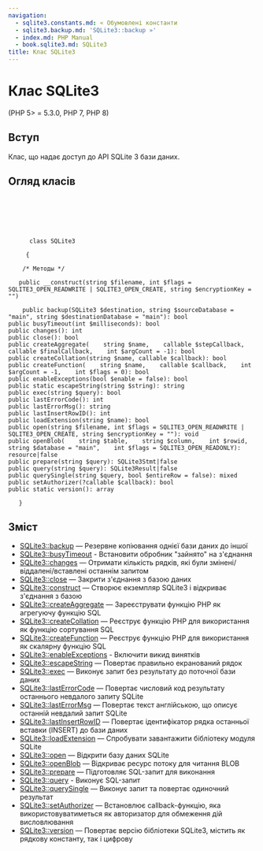 ```yaml
---
navigation:
  - sqlite3.constants.md: « Обумовлені константи
  - sqlite3.backup.md: 'SQLite3::backup »'
  - index.md: PHP Manual
  - book.sqlite3.md: SQLite3
title: Клас SQLite3
---
```

# Клас SQLite3

(PHP 5> = 5.3.0, PHP 7, PHP 8)

## Вступ

Клас, що надає доступ до API SQLite 3 бази даних.

## Огляд класів

```classsynopsis

     
    

    
     
      class SQLite3
     
     {

    /* Методы */
    
   public __construct(string $filename, int $flags = SQLITE3_OPEN_READWRITE | SQLITE3_OPEN_CREATE, string $encryptionKey = "")

    public backup(SQLite3 $destination, string $sourceDatabase = "main", string $destinationDatabase = "main"): bool
public busyTimeout(int $milliseconds): bool
public changes(): int
public close(): bool
public createAggregate(    string $name,    callable $stepCallback,    callable $finalCallback,    int $argCount = -1): bool
public createCollation(string $name, callable $callback): bool
public createFunction(    string $name,    callable $callback,    int $argCount = -1,    int $flags = 0): bool
public enableExceptions(bool $enable = false): bool
public static escapeString(string $string): string
public exec(string $query): bool
public lastErrorCode(): int
public lastErrorMsg(): string
public lastInsertRowID(): int
public loadExtension(string $name): bool
public open(string $filename, int $flags = SQLITE3_OPEN_READWRITE | SQLITE3_OPEN_CREATE, string $encryptionKey = ""): void
public openBlob(    string $table,    string $column,    int $rowid,    string $database = "main",    int $flags = SQLITE3_OPEN_READONLY): resource|false
public prepare(string $query): SQLite3Stmt|false
public query(string $query): SQLite3Result|false
public querySingle(string $query, bool $entireRow = false): mixed
public setAuthorizer(?callable $callback): bool
public static version(): array

   }
```

## Зміст

-   [SQLite3::backup](sqlite3.backup.md) — Резервне копіювання однієї бази даних до іншої
-   [SQLite3::busyTimeout](sqlite3.busytimeout.md) - Встановити обробник "зайнято" на з'єднання
-   [SQLite3::changes](sqlite3.changes.md) — Отримати кількість рядків, які були змінені/віддалені/вставлені останнім запитом
-   [SQLite3::close](sqlite3.close.md) — Закрити з'єднання з базою даних
-   [SQLite3::construct](sqlite3.construct.md) — Створює екземпляр SQLite3 і відкриває з'єднання з базою
-   [SQLite3::createAggregate](sqlite3.createaggregate.md) — Зареєструвати функцію PHP як агрегуючу функцію SQL
-   [SQLite3::createCollation](sqlite3.createcollation.md) — Реєструє функцію PHP для використання як функцію сортування SQL
-   [SQLite3::createFunction](sqlite3.createfunction.md) — Реєструє функцію PHP для використання як скалярну функцію SQL
-   [SQLite3::enableExceptions](sqlite3.enableexceptions.md) - Включити викид винятків
-   [SQLite3::escapeString](sqlite3.escapestring.md) — Повертає правильно екранований рядок
-   [SQLite3::exec](sqlite3.exec.md) — Виконує запит без результату до поточної бази даних
-   [SQLite3::lastErrorCode](sqlite3.lasterrorcode.md) — Повертає числовий код результату останнього невдалого запиту SQLite
-   [SQLite3::lastErrorMsg](sqlite3.lasterrormsg.md) — Повертає текст англійською, що описує останній невдалий запит SQLite
-   [SQLite3::lastInsertRowID](sqlite3.lastinsertrowid.md) — Повертає ідентифікатор рядка останньої вставки (INSERT) до бази даних
-   [SQLite3::loadExtension](sqlite3.loadextension.md) — Спробувати завантажити бібліотеку модуля SQLite
-   [SQLite3::open](sqlite3.open.md) — Відкрити базу даних SQLite
-   [SQLite3::openBlob](sqlite3.openblob.md) — Відкриває ресурс потоку для читання BLOB
-   [SQLite3::prepare](sqlite3.prepare.md) — Підготовляє SQL-запит для виконання
-   [SQLite3::query](sqlite3.query.md) - Виконує SQL-запит
-   [SQLite3::querySingle](sqlite3.querysingle.md) — Виконує запит та повертає одиночний результат
-   [SQLite3::setAuthorizer](sqlite3.setauthorizer.md) — Встановлює callback-функцію, яка використовуватиметься як авторизатор для обмеження дій висловлювання
-   [SQLite3::version](sqlite3.version.md) — Повертає версію бібліотеки SQLite3, містить як рядкову константу, так і цифрову
